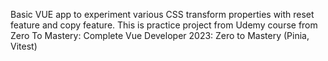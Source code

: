 Basic VUE app to experiment various CSS transform properties with reset feature and copy feature. This is practice project from Udemy course from Zero To Mastery: Complete Vue Developer 2023: Zero to Mastery (Pinia, Vitest)
